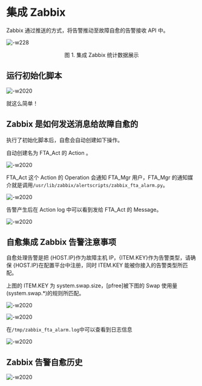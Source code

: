 # 集成 Zabbix

Zabbix 通过推送的方式，将告警推动至故障自愈的告警接收 API 中。

![-w228](../assets/15060385121293.jpg)
<center>图 1. 集成 Zabbix 统计数据展示</center>

## 运行初始化脚本

![-w2020](../assets/15060403024197.png)

就这么简单！

## Zabbix 是如何发送消息给故障自愈的

执行了初始化脚本后，自愈会自动创建如下操作。

自动创建名为 FTA_Act 的 Action 。

![-w2020](../assets/15060403626099.jpg)

FTA_Act 这个 Action 的 Operation 会通知 FTA_Mgr 用户，FTA_Mgr 的通知媒介就是调用`/usr/lib/zabbix/alertscripts/zabbix_fta_alarm.py`。

![-w2020](../assets/15060409949390.jpg)

告警产生后在 Action log 中可以看到发给 FTA_Act 的 Message。

![-w2020](../assets/15060403778865.jpg)

## 自愈集成 Zabbix 告警注意事项

自愈处理告警是把 {HOST.IP}作为故障主机 IP，{ITEM.KEY}作为告警类型，请确保 {HOST.IP}在配置平台中注册，同时 ITEM.KEY 能被你接入的告警类型所匹配。

上图的 ITEM.KEY 为 system.swap.size，[pfree]被下图的 Swap 使用量(system.swap.\*)的规则所匹配。

![-w2020](../assets/15060407047244.jpg)

![-w2020](../assets/15060408193567.jpg)

在`/tmp/zabbix_fta_alarm.log`中可以查看到日志信息

![-w2020](../assets/15060409189531.jpg)

## Zabbix 告警自愈历史

![-w2020](../assets/15060131567224.jpg)
